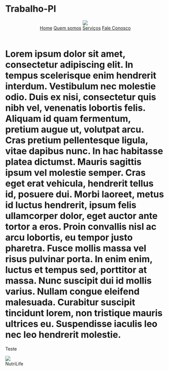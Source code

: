 # Trabalho-PI<!DOCTYPE html>
<html>
<head>
	<link rel="stylesheet" type="text/css" href="style.css"
</head>
<body>

<header>
         <div class="container">
            <img src="fotos/logo.png" width="auto" height="auto">
            <div id="menu">
            	<a href="#">Home</a>
            	<a href="#">Quem somos</a>
            	<a href="#">Serviços</a>
            	<a href="#">Fale Conosco</a>
            </div>
         </div>
</header>
        <div>
            <div id="principal">
            	<div class="container2">
            		<h1>Lorem ipsum dolor sit amet, consectetur adipiscing elit. In tempus scelerisque enim hendrerit interdum. Vestibulum nec molestie odio. Duis ex nisi, consectetur quis nibh vel, venenatis lobortis felis. Aliquam id quam fermentum, pretium augue ut, volutpat arcu. Cras pretium pellentesque ligula, vitae dapibus nunc. In hac habitasse platea dictumst. Mauris sagittis ipsum vel molestie semper. Cras eget erat vehicula, hendrerit tellus id, posuere dui. Morbi laoreet, metus id luctus hendrerit, ipsum felis ullamcorper dolor, eget auctor ante tortor a eros. Proin convallis nisl ac arcu lobortis, eu tempor justo pharetra. Fusce mollis massa vel risus pulvinar porta. In enim enim, luctus et tempus sed, porttitor at massa. Nunc suscipit dui id mollis varius. Nullam congue eleifend malesuada. Curabitur suscipit tincidunt lorem, non tristique mauris ultrices eu. Suspendisse iaculis leo nec leo hendrerit molestie.</h1>
            		<p> Teste</p>
            		<img src="fotos/academia.jpg">
                </div>	
            </div>
        </div>
<footer>NutriLife</footer>
</body>
</html>

